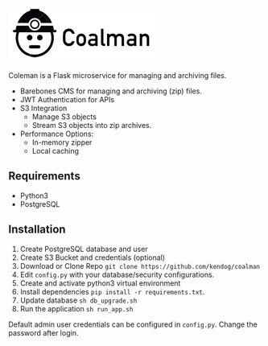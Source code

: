 ![Coalman](https://github.com/kendog/coalman/blob/master/application/static/images/logo-medium.png)
=========

Coleman is a Flask microservice for managing and archiving files.

* Barebones CMS for managing and archiving (zip) files.
* JWT Authentication for APIs
* S3 Integration
  * Manage S3 objects
  * Stream S3 objects into zip archives.
* Performance Options:
  * In-memory zipper
  * Local caching


Requirements
------------
* Python3
* PostgreSQL


Installation
------------
1. Create PostgreSQL database and user
2. Create S3 Bucket and credentials (optional)
3. Download or Clone Repo `git clone https://github.com/kendog/coalman`
4. Edit `config.py` with your database/security configurations.
5. Create and activate python3 virtual environment
6. Install dependencies `pip install -r requirements.txt`.
7. Update database `sh db_upgrade.sh`
8. Run the application `sh run_app.sh`

Default admin user credentials can be configured in `config.py`.
Change the password after login.
